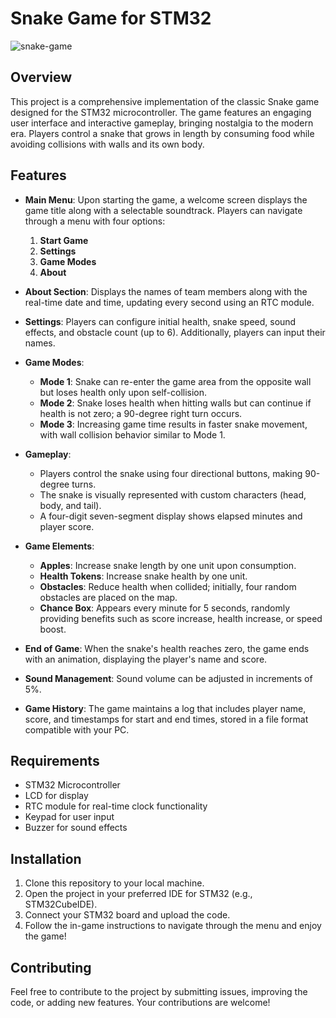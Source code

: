 # Snake Game for STM32

![snake-game](https://github.com/user-attachments/assets/856d42c5-7430-4cf8-a44a-a767accc156b)

## Overview

This project is a comprehensive implementation of the classic Snake game designed for the STM32 microcontroller. The game features an engaging user interface and interactive gameplay, bringing nostalgia to the modern era. Players control a snake that grows in length by consuming food while avoiding collisions with walls and its own body.

## Features

- **Main Menu**: Upon starting the game, a welcome screen displays the game title along with a selectable soundtrack. Players can navigate through a menu with four options:
  1. **Start Game**
  2. **Settings**
  3. **Game Modes**
  4. **About**

- **About Section**: Displays the names of team members along with the real-time date and time, updating every second using an RTC module.

- **Settings**: Players can configure initial health, snake speed, sound effects, and obstacle count (up to 6). Additionally, players can input their names.

- **Game Modes**:
  - **Mode 1**: Snake can re-enter the game area from the opposite wall but loses health only upon self-collision.
  - **Mode 2**: Snake loses health when hitting walls but can continue if health is not zero; a 90-degree right turn occurs.
  - **Mode 3**: Increasing game time results in faster snake movement, with wall collision behavior similar to Mode 1.

- **Gameplay**:
  - Players control the snake using four directional buttons, making 90-degree turns.
  - The snake is visually represented with custom characters (head, body, and tail).
  - A four-digit seven-segment display shows elapsed minutes and player score.

- **Game Elements**:
  - **Apples**: Increase snake length by one unit upon consumption.
  - **Health Tokens**: Increase snake health by one unit.
  - **Obstacles**: Reduce health when collided; initially, four random obstacles are placed on the map.
  - **Chance Box**: Appears every minute for 5 seconds, randomly providing benefits such as score increase, health increase, or speed boost.

- **End of Game**: When the snake's health reaches zero, the game ends with an animation, displaying the player's name and score.

- **Sound Management**: Sound volume can be adjusted in increments of 5%.

- **Game History**: The game maintains a log that includes player name, score, and timestamps for start and end times, stored in a file format compatible with your PC.

## Requirements

- STM32 Microcontroller
- LCD for display
- RTC module for real-time clock functionality
- Keypad for user input
- Buzzer for sound effects

## Installation

1. Clone this repository to your local machine.
2. Open the project in your preferred IDE for STM32 (e.g., STM32CubeIDE).
3. Connect your STM32 board and upload the code.
4. Follow the in-game instructions to navigate through the menu and enjoy the game!

## Contributing

Feel free to contribute to the project by submitting issues, improving the code, or adding new features. Your contributions are welcome!






